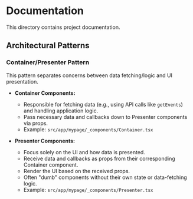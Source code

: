 # Documentation

This directory contains project documentation.

## Architectural Patterns

### Container/Presenter Pattern

This pattern separates concerns between data fetching/logic and UI presentation.

- **Container Components:**
  - Responsible for fetching data (e.g., using API calls like `getEvents`) and
    handling application logic.
  - Pass necessary data and callbacks down to Presenter components via props.
  - Example: `src/app/mypage/_components/Container.tsx`

- **Presenter Components:**
  - Focus solely on the UI and how data is presented.
  - Receive data and callbacks as props from their corresponding Container
    component.
  - Render the UI based on the received props.
  - Often "dumb" components without their own state or data-fetching logic.
  - Example: `src/app/mypage/_components/Presenter.tsx`
